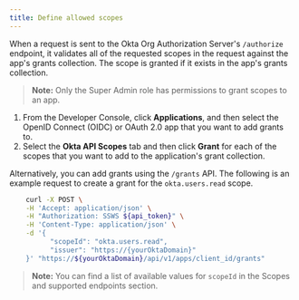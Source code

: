 ```yaml
---
title: Define allowed scopes
---
```


When a request is sent to the Okta Org Authorization Server's `/authorize` endpoint, it validates all of the requested scopes in the request against the app's grants collection. The scope is granted if it exists in the app's grants collection.

> **Note:** Only the Super Admin role has permissions to grant scopes to an app.

1. From the Developer Console, click **Applications**, and then select the OpenID Connect (OIDC) or OAuth 2.0 app that you want to add grants to.
2. Select the **Okta API Scopes** tab and then click **Grant** for each of the scopes that you want to add to the application's grant collection.

Alternatively, you can add grants using the `/grants` API. The following is an example request to create a grant for the `okta.users.read` scope.

```bash
    curl -X POST \
    -H 'Accept: application/json' \
    -H "Authorization: SSWS ${api_token}" \
    -H 'Content-Type: application/json' \
    -d '{
          "scopeId": "okta.users.read",
          "issuer": "https://{yourOktaDomain}"
    }' "https://${yourOktaDomain}/api/v1/apps/client_id/grants"
```

> **Note:** You can find a list of available values for `scopeId` in the <GuideLink link="../scopes">Scopes and supported endpoints</GuideLink> section.

<NextSectionLink/>
